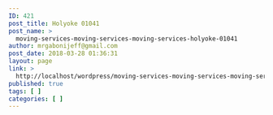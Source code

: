 ```yaml
---
ID: 421
post_title: Holyoke 01041
post_name: >
  moving-services-moving-services-moving-services-holyoke-01041
author: mrgabonijeff@gmail.com
post_date: 2018-03-28 01:36:31
layout: page
link: >
  http://localhost/wordpress/moving-services-moving-services-moving-services-holyoke-01041/
published: true
tags: [ ]
categories: [ ]
---
```

